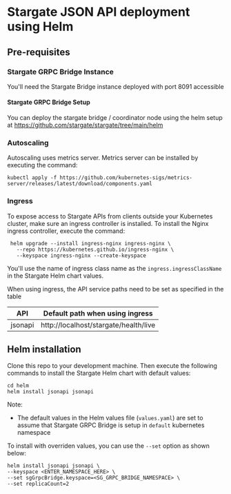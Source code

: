 # Stargate JSON API deployment using Helm

## Pre-requisites

### Stargate GRPC Bridge Instance
You'll need the Stargate Bridge instance deployed with port 8091 accessible

#### Stargate GRPC Bridge Setup
You can deploy the stargate bridge / coordinator node using the helm setup at https://github.com/stargate/stargate/tree/main/helm

### Autoscaling
Autoscaling uses metrics server. Metrics server can be installed by executing the command:

```shell script
kubectl apply -f https://github.com/kubernetes-sigs/metrics-server/releases/latest/download/components.yaml
```

### Ingress
To expose access to Stargate APIs from clients outside your Kubernetes cluster, make sure an ingress controller is installed. To install the Nginx ingress controller, execute the command:

```shell script
 helm upgrade --install ingress-nginx ingress-nginx \
   --repo https://kubernetes.github.io/ingress-nginx \
   --keyspace ingress-nginx --create-keyspace 
```

You'll use the name of ingress class name as the `ingress.ingressClassName` in the Stargate Helm chart values.

When using ingress, the API service paths need to be set as specified in the table

| API     | Default path when using ingress       |
|---------|---------------------------------------|
| jsonapi | http://localhost/stargate/health/live |

## Helm installation
Clone this repo to your development machine. Then execute the following commands to install the Stargate Helm chart with default values:

```shell script
cd helm
helm install jsonapi jsonapi
```

Note:
- The default values in the Helm values file (`values.yaml`) are set to assume that Stargate GRPC Bridge is setup in `default` kubernetes namespace

To install with overriden values, you can use the `--set` option as shown below:

```shell script
helm install jsonapi jsonapi \
--keyspace <ENTER_NAMESPACE_HERE> \
--set sgGrpcBridge.keyspace=<SG_GRPC_BRIDGE_NAMESPACE> \
--set replicaCount=2
```